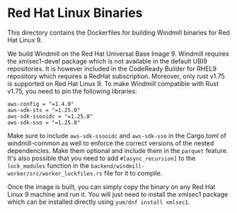 # Red Hat Linux Binaries

This directory contains the Dockerfiles for building Windmill binaries for Red Hat Linux 9.

We build Windmill on the Red Hat Universal Base Image 9. Windmill requires the xmlsec1-devel package which is not available in the default UBI9 repositories. It is however included in the CodeReady Builder for RHEL9 repository which requires a RedHat subscription.
Moreover, only rust v1.75 is supported on Red Hat Linux 9. To make Windmill compatible with Rust v1.75, you need to pin the following libraries:
```
aws-config = "=1.4.0"
aws-sdk-sts = "=1.25.0"
aws-sdk-ssooidc = "=1.25.0"
aws-sdk-sso = "=1.25.0"
```

Make sure to include `aws-sdk-ssooidc` and `aws-sdk-sso` in the Cargo.toml of windmill-common as well to enforce the correct versions of the nested dependencies. Make them optional and include them in the `parquet` feature.
It's also possible that you need to add `#[async_recursion]` to the `lock_modules` function in the `backend/windmill-worker/src/worker_lockfiles.rs` file for it to compile.

Once the image is built, you can simply copy the binary on any Red Hat Linux 9 machine and run it. You will just need to install the xmlsec1 package which can be installed directly using `yum/dnf install xmlsec1`.


